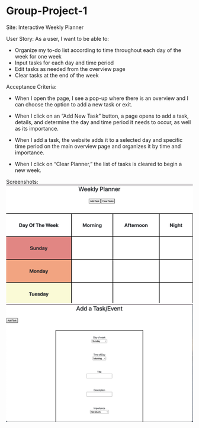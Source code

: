 # Group-Project-1

Site: Interactive Weekly Planner

User Story:
As a user, I want to be able to:
- Organize my to-do list according to time throughout each day of the week for one week
- Input tasks for each day and time period 
- Edit tasks as needed from the overview page
- Clear tasks at the end of the week 

Acceptance Criteria:
- When I open the page, I see a pop-up where there is an overview and I can choose the option to add a new task or exit.

- When I click on an “Add New Task” button, a page opens to add a task, details, and determine the day and time period it needs to occur, as well as its importance.

- When I add a task, the website adds it to a selected day and specific time period on the main overview page and organizes it by time and importance.

- When I click on “Clear Planner,” the list of tasks is cleared to begin a new week.

Screenshots:
![Home Page](images/homepic.png)
![Form Page](images/formpic.png)